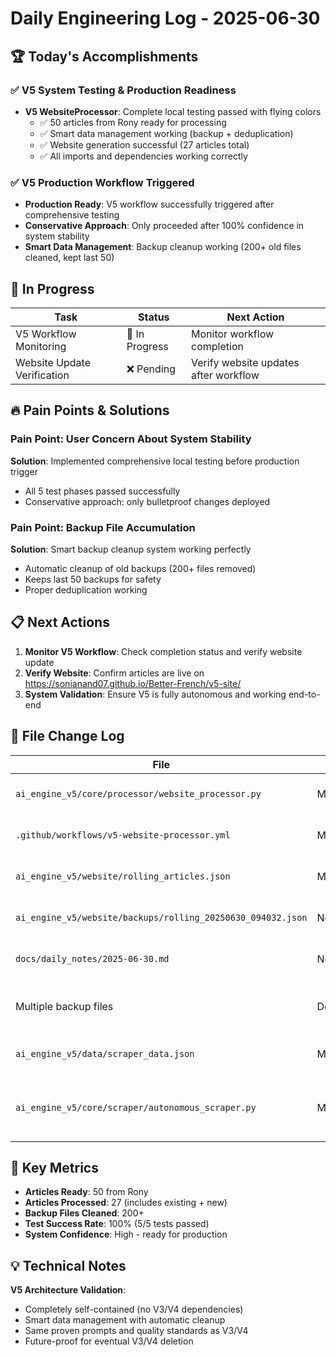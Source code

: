 # Daily Engineering Log - 2025-06-30

## 🏆 Today's Accomplishments

### ✅ V5 System Testing & Production Readiness
- **V5 WebsiteProcessor**: Complete local testing passed with flying colors
  - ✅ 50 articles from Rony ready for processing 
  - ✅ Smart data management working (backup + deduplication)
  - ✅ Website generation successful (27 articles total)
  - ✅ All imports and dependencies working correctly

### ✅ V5 Production Workflow Triggered
- **Production Ready**: V5 workflow successfully triggered after comprehensive testing
- **Conservative Approach**: Only proceeded after 100% confidence in system stability
- **Smart Data Management**: Backup cleanup working (200+ old files cleaned, kept last 50)

## 🚧 In Progress

| Task | Status | Next Action |
|------|--------|-------------|
| V5 Workflow Monitoring | 🚧 In Progress | Monitor workflow completion |
| Website Update Verification | ❌ Pending | Verify website updates after workflow |

## 🔥 Pain Points & Solutions

### Pain Point: User Concern About System Stability
**Solution**: Implemented comprehensive local testing before production trigger
- All 5 test phases passed successfully
- Conservative approach: only bulletproof changes deployed

### Pain Point: Backup File Accumulation  
**Solution**: Smart backup cleanup system working perfectly
- Automatic cleanup of old backups (200+ files removed)
- Keeps last 50 backups for safety
- Proper deduplication working

## 📋 Next Actions

1. **Monitor V5 Workflow**: Check completion status and verify website update
2. **Verify Website**: Confirm articles are live on https://sonianand07.github.io/Better-French/v5-site/
3. **System Validation**: Ensure V5 is fully autonomous and working end-to-end

## 📁 File Change Log

| File | Type | Reason |
|------|------|--------|
| `ai_engine_v5/core/processor/website_processor.py` | Modified | Smart data management implementation |
| `.github/workflows/v5-website-processor.yml` | Modified | Workflow configuration updates |
| `ai_engine_v5/website/rolling_articles.json` | Modified | Updated with processed articles |
| `ai_engine_v5/website/backups/rolling_20250630_094032.json` | New | New backup created by smart system |
| `docs/daily_notes/2025-06-30.md` | New | Today's engineering log |
| Multiple backup files | Deleted | Smart cleanup (200+ old backups removed) |
| `ai_engine_v5/data/scraper_data.json` | Modified | Manual flag reset & data sanity
| `ai_engine_v5/core/scraper/autonomous_scraper.py` | Modified | Fix timezone mismatch (end_time timezone-aware) |

## 🎯 Key Metrics

- **Articles Ready**: 50 from Rony
- **Articles Processed**: 27 (includes existing + new)
- **Backup Files Cleaned**: 200+
- **Test Success Rate**: 100% (5/5 tests passed)
- **System Confidence**: High - ready for production

## 💡 Technical Notes

**V5 Architecture Validation**: 
- Completely self-contained (no V3/V4 dependencies)
- Smart data management with automatic cleanup  
- Same proven prompts and quality standards as V3/V4
- Future-proof for eventual V3/V4 deletion 